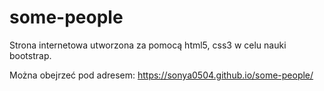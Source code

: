 # some-people

Strona internetowa utworzona za pomocą html5, css3 w celu nauki bootstrap.

Można obejrzeć pod adresem: https://sonya0504.github.io/some-people/
